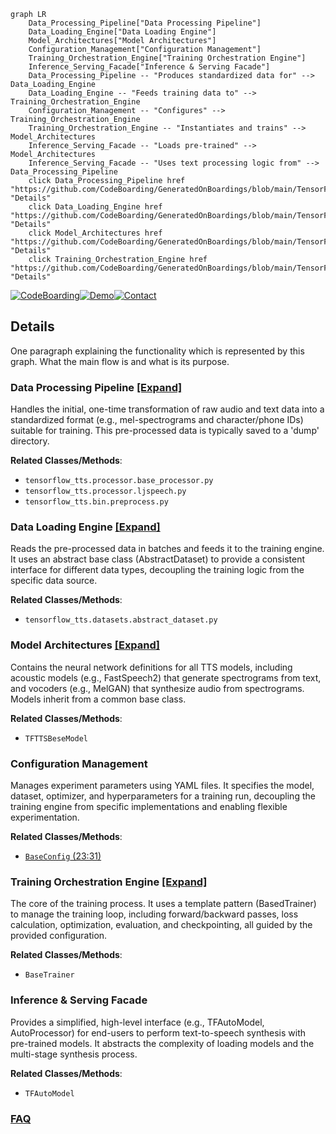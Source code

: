 ```mermaid
graph LR
    Data_Processing_Pipeline["Data Processing Pipeline"]
    Data_Loading_Engine["Data Loading Engine"]
    Model_Architectures["Model Architectures"]
    Configuration_Management["Configuration Management"]
    Training_Orchestration_Engine["Training Orchestration Engine"]
    Inference_Serving_Facade["Inference & Serving Facade"]
    Data_Processing_Pipeline -- "Produces standardized data for" --> Data_Loading_Engine
    Data_Loading_Engine -- "Feeds training data to" --> Training_Orchestration_Engine
    Configuration_Management -- "Configures" --> Training_Orchestration_Engine
    Training_Orchestration_Engine -- "Instantiates and trains" --> Model_Architectures
    Inference_Serving_Facade -- "Loads pre-trained" --> Model_Architectures
    Inference_Serving_Facade -- "Uses text processing logic from" --> Data_Processing_Pipeline
    click Data_Processing_Pipeline href "https://github.com/CodeBoarding/GeneratedOnBoardings/blob/main/TensorFlowTTS/Data_Processing_Pipeline.md" "Details"
    click Data_Loading_Engine href "https://github.com/CodeBoarding/GeneratedOnBoardings/blob/main/TensorFlowTTS/Data_Loading_Engine.md" "Details"
    click Model_Architectures href "https://github.com/CodeBoarding/GeneratedOnBoardings/blob/main/TensorFlowTTS/Model_Architectures.md" "Details"
    click Training_Orchestration_Engine href "https://github.com/CodeBoarding/GeneratedOnBoardings/blob/main/TensorFlowTTS/Training_Orchestration_Engine.md" "Details"
```

[![CodeBoarding](https://img.shields.io/badge/Generated%20by-CodeBoarding-9cf?style=flat-square)](https://github.com/CodeBoarding/GeneratedOnBoardings)[![Demo](https://img.shields.io/badge/Try%20our-Demo-blue?style=flat-square)](https://www.codeboarding.org/demo)[![Contact](https://img.shields.io/badge/Contact%20us%20-%20contact@codeboarding.org-lightgrey?style=flat-square)](mailto:contact@codeboarding.org)

## Details

One paragraph explaining the functionality which is represented by this graph. What the main flow is and what is its purpose.

### Data Processing Pipeline [[Expand]](./Data_Processing_Pipeline.md)
Handles the initial, one-time transformation of raw audio and text data into a standardized format (e.g., mel-spectrograms and character/phone IDs) suitable for training. This pre-processed data is typically saved to a 'dump' directory.


**Related Classes/Methods**:

- `tensorflow_tts.processor.base_processor.py`
- `tensorflow_tts.processor.ljspeech.py`
- `tensorflow_tts.bin.preprocess.py`


### Data Loading Engine [[Expand]](./Data_Loading_Engine.md)
Reads the pre-processed data in batches and feeds it to the training engine. It uses an abstract base class (AbstractDataset) to provide a consistent interface for different data types, decoupling the training logic from the specific data source.


**Related Classes/Methods**:

- `tensorflow_tts.datasets.abstract_dataset.py`


### Model Architectures [[Expand]](./Model_Architectures.md)
Contains the neural network definitions for all TTS models, including acoustic models (e.g., FastSpeech2) that generate spectrograms from text, and vocoders (e.g., MelGAN) that synthesize audio from spectrograms. Models inherit from a common base class.


**Related Classes/Methods**:

- `TFTTSBeseModel`


### Configuration Management
Manages experiment parameters using YAML files. It specifies the model, dataset, optimizer, and hyperparameters for a training run, decoupling the training engine from specific implementations and enabling flexible experimentation.


**Related Classes/Methods**:

- <a href="https://github.com/TensorSpeech/TensorFlowTTS/blob/master/tensorflow_tts/configs/base_config.py#L23-L31" target="_blank" rel="noopener noreferrer">`BaseConfig` (23:31)</a>


### Training Orchestration Engine [[Expand]](./Training_Orchestration_Engine.md)
The core of the training process. It uses a template pattern (BasedTrainer) to manage the training loop, including forward/backward passes, loss calculation, optimization, evaluation, and checkpointing, all guided by the provided configuration.


**Related Classes/Methods**:

- `BaseTrainer`


### Inference & Serving Facade
Provides a simplified, high-level interface (e.g., TFAutoModel, AutoProcessor) for end-users to perform text-to-speech synthesis with pre-trained models. It abstracts the complexity of loading models and the multi-stage synthesis process.


**Related Classes/Methods**:

- `TFAutoModel`




### [FAQ](https://github.com/CodeBoarding/GeneratedOnBoardings/tree/main?tab=readme-ov-file#faq)